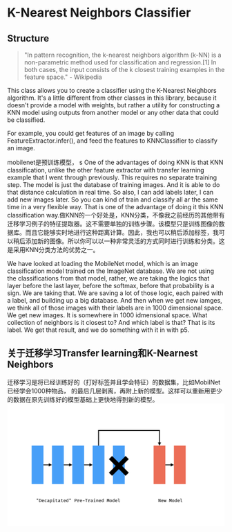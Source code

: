 # K-Nearest Neighbors Classifier

## Structure

>"In pattern recognition, the k-nearest neighbors algorithm (k-NN) is a non-parametric method used for classification and regression.[1] In both cases, the input consists of the k closest training examples in the feature space." - Wikipedia

This class allows you to create a classifier using the K-Nearest Neighbors algorithm. It's a little different from other classes in this library, because it doesn't provide a model with weights, but rather a utility for constructing a KNN model using outputs from another model or any other data that could be classified.

For example, you could get features of an image by calling FeatureExtractor.infer(), and feed the features to KNNClassifier to classify an image.

mobilenet是预训练模型，
s
One of the advantages of doing KNN is that KNN classification, unlike the other feature extractor with transfer learning example that I went through previously. This requires no separate training step. The model is just the database of training images. And it is able to do that distance calculation in real time. So also, I can add labels later, I can add new images later. So you can kind of train and classify all ar the same time in a very flexible way. That is one of the advantage of doing it this KNN classification way.做KNN的一个好处是，KNN分类，不像我之前经历的其他带有迁移学习例子的特征提取器。这不需要单独的训练步骤。该模型只是训练图像的数据库。而且它能够实时地进行这种距离计算。因此，我也可以稍后添加标签，我可以稍后添加新的图像。所以你可以以一种非常灵活的方式同时进行训练和分类。这是采用KNN分类方法的优势之一。

We have looked at loading the MobileNet model, which is an image classification model trained on the ImageNet database. We are not using the classifications from that model, rather, we are taking the logics that layer before the last layer, before the softmax, before that probability is a sign. We are taking that. We are saving a lot of those logic, each paired with a label, and building up a big database. And then when we get new iamges, we think all of those images with their labels are in 1000 dimensional space. We get new images. It is somewhere in 1000 idmensional space. What collection of neighbors is it closest to? And which label is that? That is its label. We get that result, and we do something with it in with p5.

## 关于迁移学习Transfer learning和K-Nearnest Neighbors

迁移学习是将已经训练好的（打好标签并且学会特征）的数据集，比如MobilNet已经学会1000种物品，
的最后几层剥离，再附上新的模型。这样可以重新用更少的数据在原先训练好的模型基础上更快地得到新的模型。
![](IMG/6.transfer-learning.006.jpeg)

